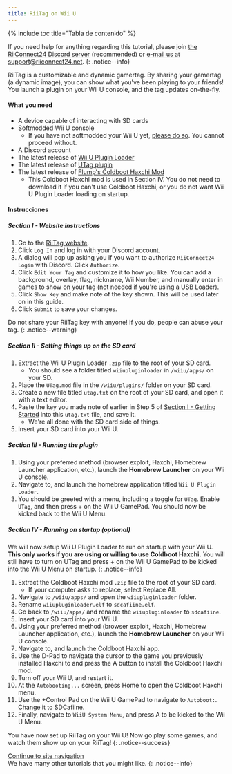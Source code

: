 ```yaml
---
title: RiiTag on Wii U
---
```


{% include toc title="Tabla de contenido" %}

If you need help for anything regarding this tutorial, please join [the RiiConnect24 Discord server](https://discord.gg/rc24) (recommended) or [e-mail us at support@riiconnect24.net](mailto:support@riiconnect24.net).
{: .notice--info}

RiiTag is a customizable and dynamic gamertag. By sharing your gamertag (a dynamic image), you can show what you've been playing to your friends! You launch a plugin on your Wii U console, and the tag updates on-the-fly.

#### What you need

- A device capable of interacting with SD cards
- Softmodded Wii U console
   - If you have not softmodded your Wii U yet, [please do so](https://wiiu.hacks.guide). You cannot proceed without.
- A Discord account
- The latest release of [Wii U Plugin Loader](https://github.com/Maschell/WiiUPluginLoader/releases)
- The latest release of [UTag plugin](https://github.com/RiiConnect24/UTag/releases)
- The latest release of [Flump's Coldboot Haxchi Mod](https://www.dropbox.com/sh/gxkf72jia1adpyg/AACPMfGU2AyWUZmhU2awjSsca/Haxchi-CBHC%20Flump%20Mod.zip?dl=1)
   - This Coldboot Haxchi mod is used in Section IV. You do not need to download it if you can't use Coldboot Haxchi, or you do not want Wii U Plugin Loader loading on startup.

#### Instrucciones

##### Section I - Website instructions

1. Go to the [RiiTag website](https://tag.rc24.xyz/).
2. Click `Log In` and log in with your Discord account.
3. A dialog will pop up asking you if you want to authorize `RiiConnect24 Login` with Discord. Click `Authorize`.
4. Click `Edit Your Tag` and customize it to how you like. You can add a background, overlay, flag, nickname, Wii Number, and manually enter in games to show on your tag (not needed if you're using a USB Loader).
5. Click `Show Key` and make note of the key shown. This will be used later on in this guide.
6. Click `Submit` to save your changes.

Do not share your RiiTag key with anyone! If you do, people can abuse your tag.
{: .notice--warning}

##### Section II - Setting things up on the SD card

1. Extract the Wii U Plugin Loader `.zip` file to the root of your SD card.
   - You should see a folder titled `wiiupluginloader` in `/wiiu/apps/` on your SD.
2. Place the `UTag.mod` file in the `/wiiu/plugins/` folder on your SD card.
3. Create a new file titled `utag.txt` on the root of your SD card, and open it with a text editor.
4. Paste the key you made note of earlier in Step 5 of [Section I - Getting Started](#section-i---getting-started) into this `utag.txt` file, and save it.
   - We're all done with the SD card side of things.
5. Insert your SD card into your Wii U.

##### Section III - Running the plugin

1. Using your preferred method (browser exploit, Haxchi, Homebrew Launcher application, etc.), launch the **Homebrew Launcher** on your Wii U console.
2. Navigate to, and launch the homebrew application titled `Wii U Plugin Loader`.
3. You should be greeted with a menu, including a toggle for `UTag`. Enable `UTag`, and then press + on the Wii U GamePad. You should now be kicked back to the Wii U Menu.

##### Section IV - Running on startup (optional)

We will now setup Wii U Plugin Loader to run on startup with your Wii U. **This only works if you are using or willing to use Coldboot Haxchi.** You will still have to turn on UTag and press + on the Wii U GamePad to be kicked into the Wii U Menu on startup.
{: .notice--info}

1. Extract the Coldboot Haxchi mod `.zip` file to the root of your SD card.
   - If your computer asks to replace, select Replace All.
2. Navigate to `/wiiu/apps/` and open the `wiiupluginloader` folder.
3. Rename `wiiupluginloader.elf` to `sdcafiine.elf`.
4. Go back to `/wiiu/apps/` and rename the `wiiupluginloader` to `sdcafiine`.
5. Insert your SD card into your Wii U.
6. Using your preferred method (browser exploit, Haxchi, Homebrew Launcher application, etc.), launch the **Homebrew Launcher** on your Wii U console.
6. Navigate to, and launch the Coldboot Haxchi app.
7. Use the D-Pad to navigate the cursor to the game you previously installed Haxchi to and press the A button to install the Coldboot Haxchi mod.
8. Turn off your Wii U, and restart it.
9. At the `Autobooting...` screen, press Home to open the Coldboot Haxchi menu.
10. Use the +Control Pad on the Wii U GamePad to navigate to `Autoboot:`. Change it to SDCafiine.
11. Finally, navigate to `WiiU System Menu`, and press A to be kicked to the Wii U Menu.

You have now set up RiiTag on your Wii U! Now go play some games, and watch them show up on your RiiTag!
{: .notice--success}

[Continue to site navigation](site-navigation)<br> We have many other tutorials that you might like.
{: .notice--info}

